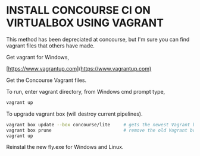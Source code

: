 # INSTALL CONCOURSE CI ON VIRTUALBOX USING VAGRANT

This method has been depreciated at concourse, but I'm sure you can
find vagrant files that others have made.

Get vagrant for Windows,

[https://www.vagrantup.com](https://www.vagrantup.com)

Get the Concourse Vagrant files.

To run, enter vagrant directory, from Windows cmd prompt type,

```bash
vagrant up
```

To upgrade vagrant box (will destroy current pipelines).

```bash
vagrant box update --box concourse/lite     # gets the newest Vagrant box
vagrant box prune                           # remove the old Vagrant boxes
vagrant up
```

Reinstal the new fly.exe for Windows and Linux.